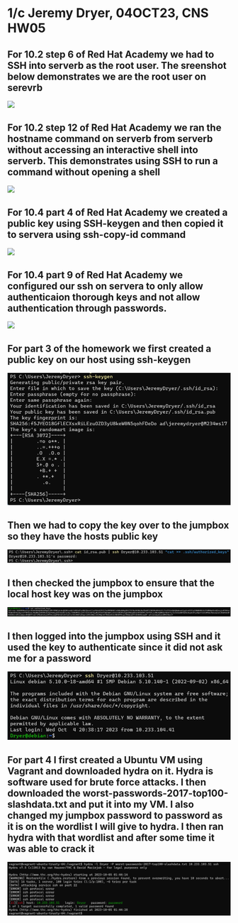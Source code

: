 # 1/c Jeremy Dryer, 04OCT23, CNS HW05
## For 10.2 step 6 of Red Hat Academy we had to SSH into serverb as the root user. The sreenshot below demonstrates we are the root user on serevrb
![](102#6.png)
## For 10.2 step 12 of Red Hat Academy we ran the hostname command on serverb from serverb without accessing an interactive shell into serverb. This demonstrates using SSH to run a command without opening a shell
![](102#12.png)
## For 10.4 part 4 of Red Hat Academy we created a public key using SSH-keygen and then copied it to servera using ssh-copy-id command 
![](104#4.png)

## For 10.4 part 9 of Red Hat Academy we configured our ssh on servera to only allow authenticaion thorough keys and not allow authentication through passwords. 
![](104#9.png)

## For part 3 of the homework we first created a public key on our host using ssh-keygen
![](SSHKeygen.png)

## Then we had to copy the key over to the jumpbox so they have the hosts public key
![](CopyingSSHKeyover.png)

## I then checked the jumpbox to ensure that the local host key was on the jumpbox
![](KeyOnjumpBox.png)

## I then logged into the jumpbox using SSH and it used the key to authenticate since it did not ask me for a password 
![](SSHthroughKey.png)

## For part 4 I first created a Ubuntu VM using Vagrant and downloaded hydra on it. Hydra is software used for brute force attacks. I then downloaded the worst-passwords-2017-top100-slashdata.txt and put it into my VM. I also changed my jumpbox password to password as it is on the wordlist I will give to hydra. I then ran hydra with that wordlist and after some time it was able to crack it
![](PasswordCracked.png)